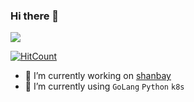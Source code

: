 ### Hi there 👋

<!--
**sljeff/sljeff** is a ✨ _special_ ✨ repository because its `README.md` (this file) appears on your GitHub profile.

Here are some ideas to get you started:

- 👯 I’m looking to collaborate on ...
- 🤔 I’m looking for help with ...
- 😄 Pronouns: ...
- ⚡ Fun fact: ...
- 📫 How to reach me: ...

-->

<!--
![](http://www.nyan.cat/cats/dub.gif)
![](http://www.nyan.cat/cats/jazz.gif)
-->

![](https://github-readme-stats.vercel.app/api?username=sljeff)

[![HitCount](http://hits.dwyl.com/sljeff/sljeff.svg)](http://hits.dwyl.com/sljeff/sljeff)

- 🔭 I’m currently working on [shanbay](https://www.shanbay.com)
- 🌱 I’m currently using `GoLang` `Python` `k8s`
